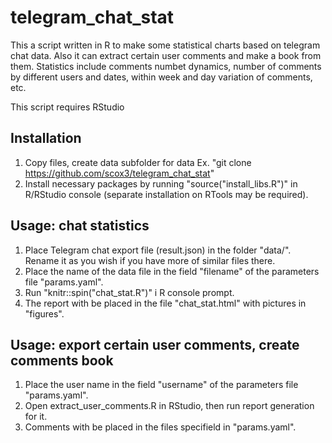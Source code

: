 # telegram_chat_stat
This a script written in R to make some statistical charts based on telegram chat data. 
Also it can extract certain user comments and make a book from them.
Statistics include comments numbet dynamics, number of comments by different users and dates, within week and day variation of comments, etc. 

This script requires RStudio 


## Installation
1. Copy files, create data subfolder for data Ex. "git clone https://github.com/scox3/telegram_chat_stat"
2. Install necessary packages by running "source("install_libs.R")" in R/RStudio console (separate installation on RTools may be required).

## Usage: chat statistics 
1. Place Telegram chat export file (result.json) in the folder "data/". Rename it as you wish if you have more  of similar files there. 
2. Place the name of the data file in the field "filename" of the parameters file "params.yaml".
3. Run "knitr::spin("chat_stat.R")" i R console prompt.
4. The report with be placed in the file "chat_stat.html" with pictures in "figures".

## Usage: export certain user comments, create comments book
1. Place the user name in the field "username" of the parameters file "params.yaml".
2. Open extract_user_comments.R in RStudio, then run report generation for it.
3. Comments with be placed in the files specifield in "params.yaml".

